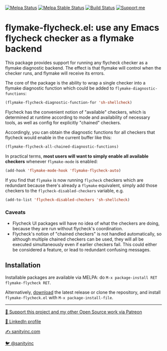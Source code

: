 [![Melpa Status](http://melpa.org/packages/flymake-flycheck-badge.svg)](https://melpa.org/#/flymake-flycheck)
[![Melpa Stable Status](http://stable.melpa.org/packages/flymake-flycheck-badge.svg)](http://stable.melpa.org/#/flymake-flycheck)
[![Build Status](https://github.com/purcell/flymake-flycheck/actions/workflows/test.yml/badge.svg)](https://github.com/purcell/flymake-flycheck/actions/workflows/test.yml)
<a href="https://www.patreon.com/sanityinc"><img alt="Support me" src="https://img.shields.io/badge/Support%20Me-%F0%9F%92%97-ff69b4.svg"></a>

# flymake-flycheck.el: use any Emacs flycheck checker as a flymake backend

This package provides support for running any flycheck checker as a
flymake diagnostic backend. The effect is that flymake will control
when the checker runs, and flymake will receive its errors.

The core of the package is the ability to wrap a single checker into
a flymake diagnostic function which could be added to `flymake-diagnostic-functions`:

```el
(flymake-flycheck-diagnostic-function-for 'sh-shellcheck)
```

Flycheck has the convenient notion of "available" checkers, which is
determined at runtime according to mode and availability of necessary
tools, as well as config for explicitly "chained" checkers.

Accordingly, you can obtain the diagnostic functions for all checkers
that flycheck would enable in the current buffer like this:

```el
(flymake-flycheck-all-chained-diagnostic-functions)
```

In practical terms, **most users will want to simply enable all
available checkers** whenever `flymake-mode` is enabled:

```el
(add-hook 'flymake-mode-hook 'flymake-flycheck-auto)
```

If you find that `flymake` is now running `flycheck` checkers which
are redundant because there's already a `flymake` equivalent, simply
add those checkers to the `flycheck-disabled-checkers` variable, e.g.

```el
(add-to-list 'flycheck-disabled-checkers 'sh-shellcheck)
```

### Caveats

* Flycheck UI packages will have no idea of what the checkers are
  doing, because they are run without flycheck's coordination.
* Flycheck's notion of "chained checkers" is not handled
  automatically, so although multiple chained checkers can be used,
  they will all be executed simultaneously even if earlier checkers
  fail.  This could either be considered a feature, or lead to
  redundant confusing messages.

## Installation

Installable packages are available via MELPA: do
`M-x package-install RET flymake-flycheck RET`.

Alternatively, [download][]
the latest release or clone the repository, and install
`flymake-flycheck.el` with `M-x package-install-file`.

[download]: https://github.com/purcell/flymake-flycheck/tags

<hr>

[💝 Support this project and my other Open Source work via Patreon](https://www.patreon.com/sanityinc)

[💼 LinkedIn profile](https://uk.linkedin.com/in/stevepurcell)

[✍ sanityinc.com](http://www.sanityinc.com/)

[🐦 @sanityinc](https://twitter.com/sanityinc)
